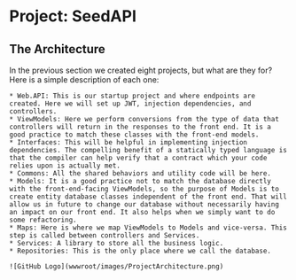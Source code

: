 # Project: SeedAPI

## The Architecture

In the previous section we created eight projects, but what are they for? Here is a simple description of each one:

    * Web.API: This is our startup project and where endpoints are created. Here we will set up JWT, injection dependencies, and controllers.
    * ViewModels: Here we perform conversions from the type of data that controllers will return in the responses to the front end. It is a good practice to match these classes with the front-end models.
    * Interfaces: This will be helpful in implementing injection dependencies. The compelling benefit of a statically typed language is that the compiler can help verify that a contract which your code relies upon is actually met.
    * Commons: All the shared behaviors and utility code will be here.
    * Models: It is a good practice not to match the database directly with the front-end-facing ViewModels, so the purpose of Models is to create entity database classes independent of the front end. That will allow us in future to change our database without necessarily having an impact on our front end. It also helps when we simply want to do some refactoring.
    * Maps: Here is where we map ViewModels to Models and vice-versa. This step is called between controllers and Services.
	* Services: A library to store all the business logic.
	* Repositories: This is the only place where we call the database.

	![GitHub Logo](wwwroot/images/ProjectArchitecture.png)